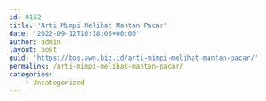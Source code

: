 ```yaml
---
id: 9162
title: 'Arti Mimpi Melihat Mantan Pacar'
date: '2022-09-12T10:18:05+00:00'
author: admin
layout: post
guid: 'https://bos.awn.biz.id/arti-mimpi-melihat-mantan-pacar/'
permalink: /arti-mimpi-melihat-mantan-pacar/
categories:
    - Uncategorized
---
```


